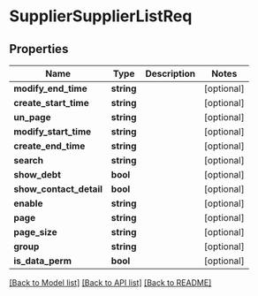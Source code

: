 # SupplierSupplierListReq

## Properties
Name | Type | Description | Notes
------------ | ------------- | ------------- | -------------
**modify_end_time** | **string** |  | [optional] 
**create_start_time** | **string** |  | [optional] 
**un_page** | **string** |  | [optional] 
**modify_start_time** | **string** |  | [optional] 
**create_end_time** | **string** |  | [optional] 
**search** | **string** |  | [optional] 
**show_debt** | **bool** |  | [optional] 
**show_contact_detail** | **bool** |  | [optional] 
**enable** | **string** |  | [optional] 
**page** | **string** |  | [optional] 
**page_size** | **string** |  | [optional] 
**group** | **string** |  | [optional] 
**is_data_perm** | **bool** |  | [optional] 

[[Back to Model list]](../README.md#documentation-for-models) [[Back to API list]](../README.md#documentation-for-api-endpoints) [[Back to README]](../README.md)


